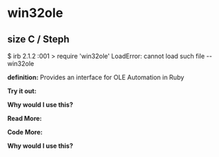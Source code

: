 # win32ole

## size C / Steph

$ irb
2.1.2 :001 > require 'win32ole'
LoadError: cannot load such file -- win32ole 

**definition:**
Provides an interface for OLE Automation in Ruby

**Try it out:**


**Why would I use this?**


**Read More:**


**Code More:**


**Why would I use this?**
